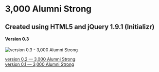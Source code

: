 3,000 Alumni Strong
===================

## Created using HTML5 and jQuery 1.9.1 (Initializr)

#### Version 0.3
![version 0.3 - 3,000 Alumni Strong](http://i.imgur.com/W1sdlmw.jpg "3,000 Alumni Strong")

[version 0.2 — 3,000 Alumni Strong](http://i.imgur.com/SrrG093.jpg "3,000 Alumni Strong")<br />
[version 0.1 — 3,000 Alumni Strong](http://i.imgur.com/ctigLrQ.jpg "3,000 Alumni Strong")
